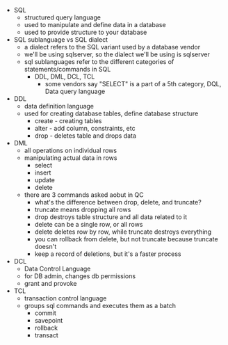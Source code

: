 * SQL
    * structured query language
    * used to manipulate and define data in a database
    * used to provide structure to your database
* SQL sublanguage vs SQL dialect
    * a dialect refers to the SQL variant used by a database vendor
    * we'll be using sqlserver, so the dialect we'll be using is sqlserver
    * sql sublanguages refer to the different categories of statements/commands in SQL
        * DDL, DML, DCL, TCL
            * some vendors say "SELECT" is a part of a 5th category, DQL, Data query language
* DDL
    * data definition language
    * used for creating database tables, define database structure
        * create - creating tables
        * alter - add column, constraints, etc
        * drop - deletes table and drops data
* DML
    * all operations on individual rows
    * manipulating actual data in rows
       * select
       * insert
       * update
       *  delete
    * there are 3 commands asked aobut in QC
        * what's the difference between drop, delete, and truncate?
        * truncate means dropping all rows
        * drop destroys table structure and all data related to it
        * delete can be a single row, or all rows
        * delete deletes row by row, while truncate destroys everything
        * you can rollback from delete, but not truncate because truncate doesn't
        * keep a record of deletions, but it's a faster process
* DCL
    * Data Control Language
    * for DB admin, changes db permissions
    * grant and provoke
* TCL
    * transaction control language
    * groups sql commands and executes them as a batch
        * commit
        * savepoint
        * rollback
        * transact
